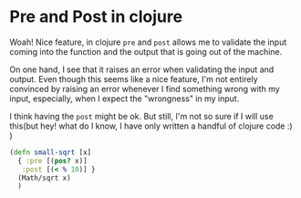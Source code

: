 # Pre and Post in clojure

Woah! Nice feature, in clojure `pre` and `post` allows me to validate the input coming into the function and the output that is going out of the machine.

On one hand, I see that it raises an error when validating the input and output. Even though this seems like a nice feature, 
I'm not entirely convinced by raising an error whenever I find something wrong with my input, especially, when I expect the
"wrongness" in my input. 


I think having the `post` might be ok. But still, I'm not so sure if I will use this(but hey! what do I know, I have only written a handful of clojure code :) )


```clojure
(defn small-sqrt [x]
  { :pre [(pos? x)]
   :post [(< % 10)] }
  (Math/sqrt x)
  )
```

